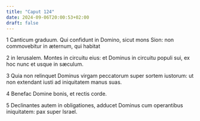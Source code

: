 ```yaml
---
title: "Caput 124"
date: 2024-09-06T20:00:53+02:00
draft: false
---
```



1 Canticum graduum. Qui confidunt in Domino, sicut mons Sion: non commovebitur in æternum, qui habitat

2 in Ierusalem. Montes in circuitu eius: et Dominus in circuitu populi sui, ex hoc nunc et usque in sæculum.

3 Quia non relinquet Dominus virgam peccatorum super sortem iustorum: ut non extendant iusti ad iniquitatem manus suas.

4 Benefac Domine bonis, et rectis corde.

5 Declinantes autem in obligationes, adducet Dominus cum operantibus iniquitatem: pax super Israel.

